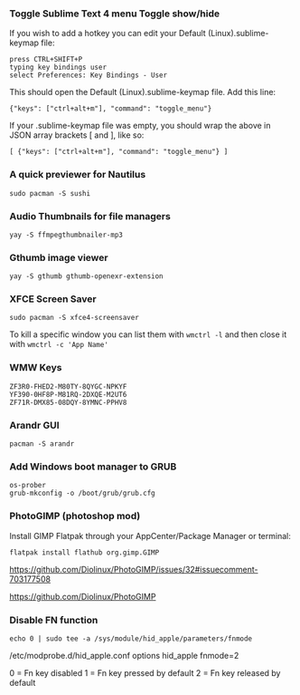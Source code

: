 ### Toggle Sublime Text 4 menu Toggle show/hide

If you wish to add a hotkey you can edit your Default (Linux).sublime-keymap file:

    press CTRL+SHIFT+P
    typing key bindings user
    select Preferences: Key Bindings - User

This should open the Default (Linux).sublime-keymap file. Add this line:

`{"keys": ["ctrl+alt+m"], "command": "toggle_menu"}`

If your .sublime-keymap file was empty, you should wrap the above in JSON array brackets [ and ], like so:

`[
    {"keys": ["ctrl+alt+m"], "command": "toggle_menu"}
]`


### A quick previewer for Nautilus
```
sudo pacman -S sushi
```


### Audio Thumbnails for file managers
```
yay -S ffmpegthumbnailer-mp3
```

### Gthumb image viewer
```
yay -S gthumb gthumb-openexr-extension
```

### XFCE Screen Saver
```
sudo pacman -S xfce4-screensaver
```
To kill a specific window you can list them with `wmctrl -l` and then close it with `wmctrl -c 'App Name'`

### WMW Keys
```
ZF3R0-FHED2-M80TY-8QYGC-NPKYF
YF390-0HF8P-M81RQ-2DXQE-M2UT6
ZF71R-DMX85-08DQY-8YMNC-PPHV8
```

### Arandr GUI
```
pacman -S arandr
```

### Add Windows boot manager to GRUB
```
os-prober
grub-mkconfig -o /boot/grub/grub.cfg
```

### PhotoGIMP (photoshop mod)
Install GIMP Flatpak through your AppCenter/Package Manager or terminal:
```
flatpak install flathub org.gimp.GIMP
```
https://github.com/Diolinux/PhotoGIMP/issues/32#issuecomment-703177508

https://github.com/Diolinux/PhotoGIMP


### Disable FN function
```
echo 0 | sudo tee -a /sys/module/hid_apple/parameters/fnmode
```

/etc/modprobe.d/hid_apple.conf
options hid_apple fnmode=2

0 = Fn key disabled
1 = Fn key pressed by default
2 = Fn key released by default
